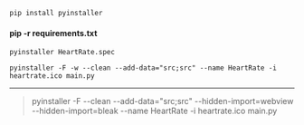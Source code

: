 ```shell
pip install pyinstaller
```
#### pip -r requirements.txt

```shell
pyinstaller HeartRate.spec
```

```shell
pyinstaller -F -w --clean --add-data="src;src" --name HeartRate -i heartrate.ico main.py
```

---

>pyinstaller -F --clean --add-data="src;src" --hidden-import=webview --hidden-import=bleak --name HeartRate -i heartrate.ico main.py
